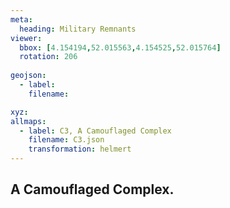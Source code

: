 ```yaml
---
meta:
  heading: Military Remnants
viewer:
  bbox: [4.154194,52.015563,4.154525,52.015764]
  rotation: 206
  
geojson:
  - label:
    filename: 

xyz:
allmaps:
  - label: C3, A Camouflaged Complex
    filename: C3.json
    transformation: helmert
---
```


## A Camouflaged Complex.